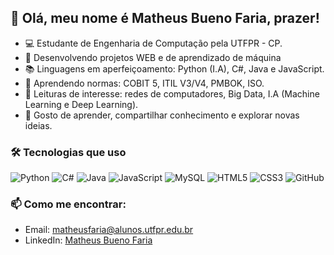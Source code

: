 ## 👋 Olá, meu nome é Matheus Bueno Faria, prazer!

- 💻 Estudante de Engenharia de Computação pela UTFPR - CP.
- 🔬 Desenvolvendo projetos WEB e de aprendizado de máquina 
- 📚 Linguagens em aperfeiçoamento: Python (I.A), C#, Java e JavaScript.
- 🧾 Aprendendo normas: COBIT 5, ITIL V3/V4, PMBOK, ISO.
- 📖 Leituras de interesse: redes de computadores, Big Data, I.A (Machine Learning e Deep Learning).
- 🚀 Gosto de aprender, compartilhar conhecimento e explorar novas ideias.

### 🛠 Tecnologias que uso

![Python](https://img.shields.io/badge/Python-3776AB?style=for-the-badge&logo=python&logoColor=white) 
![C#](https://img.shields.io/badge/C%23-239120?style=for-the-badge&logo=c-sharp&logoColor=white) ![Java](https://img.shields.io/badge/Java-ED8B00?style=for-the-badge&logo=openjdk&logoColor=white) 
![JavaScript](https://img.shields.io/badge/JavaScript-F7DF1E?style=for-the-badge&logo=javascript&logoColor=black) ![MySQL](https://img.shields.io/badge/MySQL-4479A1?style=for-the-badge&logo=mysql&logoColor=white) 
![HTML5](https://img.shields.io/badge/HTML5-E34F26?style=for-the-badge&logo=html5&logoColor=white) 
![CSS3](https://img.shields.io/badge/CSS3-1572B6?style=for-the-badge&logo=css3&logoColor=white) 
![GitHub](https://img.shields.io/badge/GitHub-181717?style=for-the-badge&logo=github&logoColor=white)


### 📫 Como me encontrar:
- Email: [matheusfaria@alunos.utfpr.edu.br](mailto:matheusfaria@alunos.utfpr.edu.br)
- LinkedIn: [Matheus Bueno Faria](https://www.linkedin.com/in/matheus-bueno-faria-6438891a4/)


